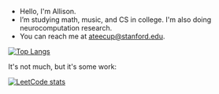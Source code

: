 - Hello, I'm Allison.
- I’m studying math, music, and CS in college. I'm also doing neurocomputation research.
- You can reach me at ateecup@stanford.edu.

[![Top Langs](https://github-readme-stats.vercel.app/api/top-langs/?username=WorldsEndDunce&layout=compact&theme=tokyonight&hide=tex)](https://github.com/anuraghazra/github-readme-stats) 

It's not much, but it's some work:

[![LeetCode stats](https://leetcode-stats-six.vercel.app/api?username=WorldsEndDunce&theme=dark)](https://github.com/KnlnKS/leetcode-stats)
<!---
WorldsEndDunce/WorldsEndDunce is a ✨ special ✨ repository because its `README.md` (this file) appears on your GitHub profile.
You can click the Preview link to take a look at your changes.
--->
